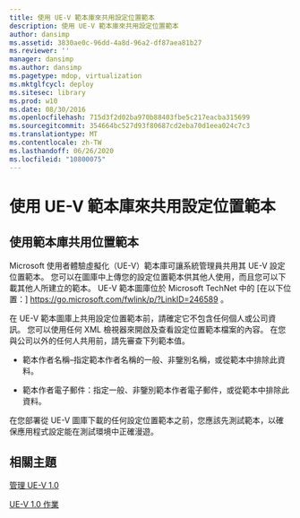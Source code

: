 ```yaml
---
title: 使用 UE-V 範本庫來共用設定位置範本
description: 使用 UE-V 範本庫來共用設定位置範本
author: dansimp
ms.assetid: 3830ae0c-96dd-4a8d-96a2-df87aea81b27
ms.reviewer: ''
manager: dansimp
ms.author: dansimp
ms.pagetype: mdop, virtualization
ms.mktglfcycl: deploy
ms.sitesec: library
ms.prod: w10
ms.date: 08/30/2016
ms.openlocfilehash: 715d3f2d02ba970b88403fbe5c217eacba315699
ms.sourcegitcommit: 354664bc527d93f80687cd2eba70d1eea024c7c3
ms.translationtype: MT
ms.contentlocale: zh-TW
ms.lasthandoff: 06/26/2020
ms.locfileid: "10800075"
---
```

# 使用 UE-V 範本庫來共用設定位置範本


## 使用範本庫共用位置範本


Microsoft 使用者體驗虛擬化（UE-V）範本庫可讓系統管理員共用其 UE-V 設定位置範本。 您可以在圖庫中上傳您的設定位置範本供其他人使用，而且您可以下載其他人所建立的範本。 UE-V 範本圖庫位於 Microsoft TechNet 中的 [在以下位置：] <https://go.microsoft.com/fwlink/p/?LinkID=246589> 。

在 UE-V 範本圖庫上共用設定位置範本前，請確定它不包含任何個人或公司資訊。 您可以使用任何 XML 檢視器來開啟及查看設定位置範本檔案的內容。 在您與公司以外的任何人共用前，請先審查下列範本值。

-   範本作者名稱–指定範本作者名稱的一般、非鑒別名稱，或從範本中排除此資料。

-   範本作者電子郵件：指定一般、非鑒別範本作者電子郵件，或從範本中排除此資料。

在您部署從 UE-V 圖庫下載的任何設定位置範本之前，您應該先測試範本，以確保應用程式設定能在測試環境中正確漫遊。

## 相關主題


[管理 UE-V 1.0](administering-ue-v-10.md)

[UE-V 1.0 作業](operations-for-ue-v-10.md)

 

 





